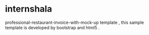 # internshala
professional-restaurant-invoice-with-mock-up
template ,
this sample template is developed by bootstrap and html5 .

